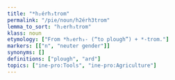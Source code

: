 ```yaml
---
title: "*h₂érh₃trom"
permalink: "/pie/noun/h2érh3trom"
lemma_to_sort: "h₂erh₃trom"
klass: noun
etymology: ["From *h₂erh₃- (“to plough”) +‎ *-trom."]
markers: [["n", "neuter gender"]]
synonyms: []
definitions: ["plough", "ard"]
topics: ["ine-pro:Tools", "ine-pro:Agriculture"]
---
```

